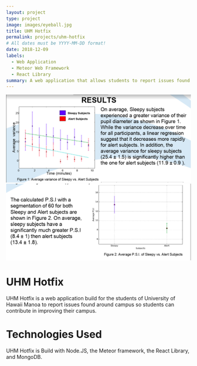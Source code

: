 ```yaml
---
layout: project
type: project
image: images/eyeball.jpg
title: UHM Hotfix
permalink: projects/uhm-hotfix
# All dates must be YYYY-MM-DD format!
date: 2018-12-09
labels:
  - Web Application
  - Meteor Web Framework
  - React Library
summary: A web application that allows students to report issues found on campus.
---
```


<img class="ui image" src="../images/pupil-varience.png">
<img class="ui image" src="../images/psi.png">

# UHM Hotfix
UHM Hotfix is a web application build for the students of University of Hawaii Manoa to report issues found around campus so 
students can contribute in improving their campus.

# Technologies Used 
UHM Hotfix is Build with Node.JS, the Meteor framework, the React Library, and MongoDB. 

